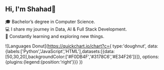 ## Hi, I'm Shahad👋

🎓 Bachelor’s degree in Computer Science.<br/>
💻 I share my journey in Data, AI & Full Stack Development.<br/>
🌱 Constantly learning and exploring new things.<br/>

![Languages Donut](https://quickchart.io/chart?c={
  type:'doughnut',
  data:{labels:['Python','JavaScript','HTML'],datasets:[{data:[50,30,20],backgroundColor:['#F0DB4F','#3178C6','#E34F26']}]},
  options:{plugins:{legend:{position:'right'}}}
})
 


